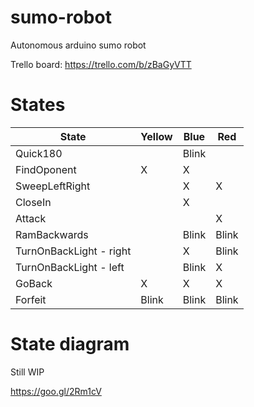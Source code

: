 # sumo-robot
Autonomous arduino sumo robot

Trello board: https://trello.com/b/zBaGyVTT


# States


| State        | Yellow           | Blue  | Red |
| ------------- |------------- | ----- | ----- |
| Quick180     |  | Blink | |
| FindOponent     | X | X | |
| SweepLeftRight     |  | X | X |
| CloseIn     |  | X | |
| Attack     |  |  | X |
| RamBackwards     |  | Blink | Blink |
| TurnOnBackLight - right    |  | X | Blink |
| TurnOnBackLight - left    |  | Blink | X |
| GoBack | X | X | X |
| Forfeit | Blink | Blink | Blink |

# State diagram

Still WIP

https://goo.gl/2Rm1cV
